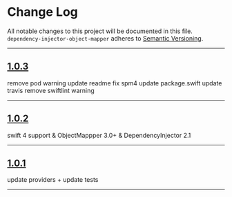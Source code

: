 # Change Log

All notable changes to this project will be documented in this file.
`dependency-injector-object-mapper` adheres to [Semantic Versioning](http://semver.org/).

---

## [1.0.3](https://github.com/Digipolitan/dependency-injector-object-mapper/releases/tag/v1.0.3)

remove pod warning
update readme
fix spm4
update package.swift
update travis
remove swiftlint warning

---

## [1.0.2](https://github.com/Digipolitan/dependency-injector-object-mapper/releases/tag/v1.0.2)

swift 4 support & ObjectMappper 3.0+ & DependencyInjector 2.1

---

## [1.0.1](https://github.com/Digipolitan/dependency-injector-object-mapper-swift/releases/tag/v1.0.1)

update providers + update tests

---
